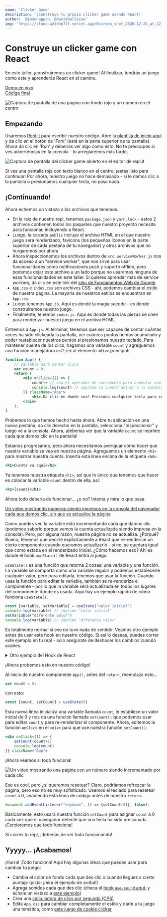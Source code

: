 ```yaml
---
name: 'Clicker Game'
description: '¡Construye tu propio clicker game usando React!'
author: '@jasonappah, @davidballezaa'
img: 'https://cloud-a2dkhe77f.vercel.app/0screen_shot_2020-12-26_at_12.20.26_am.png'
---
```


# Construye un clicker game con React

En este taller, ¡construiremos un clicker game! Al finalizar, tendrás un juego como este y aprenderás React en el camino.

[Demo en vivo](https://finished-clicker-game.jasonantwiappah.repl.co/)
<br>
[Código final](https://repl.it/@JasonAntwiAppah/finished-clicker-game#src/App.js) 

![Captura de pantalla de una página con fondo rojo y un número en el centro](https://cloud-hr9ez7m8r.vercel.app/0clicker.gif)

## Empezando

Usaremos [Repl.it](http://repl.it) para escribir nuestro código. Abre la [plantilla de inicio aquí](https://replit.com/@davidballezaa/clicker-game-starter-spanish) y da clic en el botón de 'Fork' (está en la parte superior de tu pantalla). Ahora da clic en 'Run' y deberías ver algo como esto. No te preocupes si ves advertencias en la consola - lo arreglaremos más tarde.

![Captura de pantalla del clicker game abierto en el editor de repl.it](https://cloud-jo30cv8wy.vercel.app/0untitled.png)

Si ves una pantalla roja con texto blanco en el centro, ¡estás listo para continuar! Por ahora, nuestro juego no hace demasiado - si le damos clic a la pantalla o presionamos cualquier tecla, no pasa nada.  

## ¡Continuando!

Ahora echemos un vistazo a los archivos que tenemos. 

- En la raíz de nuestro repl, tenemos `package.json` y `yarn.lock` - estos 2 archivos contienen todos los paquetes que nuestro proyecto necesita para funcionar, incluyendo a React.
- Luego, la carpeta `public` incluye el archivo HTML en el que nuestro juego será renderizado, favicons (los pequeños íconos en la parte superior de cada pestaña de tu navegador) y otros archivos que no hurgaremos por ahora.
- Ahora inspeccionemos los archivos dentro de `src`. `serviceWorker.js` nos da acceso a un "service worker", que nos sirve para usar funcionalidades como notificaciones push y soporte offline, pero podemos dejar este archivo a un lado porque no usaremos ninguna de esas funcionalidades en este taller. Si quieres aprender más de service workers, da clic en este link del [sitio de Fundamentos Web de Google](https://developers.google.com/web/fundamentals/primers/service-workers).
- `App.css` e `index.css` son archivos CSS - ahí, podemos cambiar el estilo de nuestra página. La mayoría de nuestros estilos se encuentran en `App.css`.
- Luego tenemos `App.js`. Aquí es donde la magia sucede - es donde construiremos nuestro juego.
- Finalmente, tenemos `index.js`. Aquí es donde todas las piezas se unen para renderizar nuestro juego en el archivo HTML.  

Entremos a `App.js`. Al terminar, tenemos que ser capaces de contar cuántas veces ha sido clickeada la pantalla, ver cuántos puntos hemos acumulado y poder restablecer nuestros puntos si presionamos nuestro teclado. Para mantener cuenta de los clics, hagamos una variable `count` y agreguemos una función manejadora `onClick` al elemento `<div>` principal:

```jsx
function App() {
    // variable para contar clics
    var count = 0;
    return (
        <div onClick={() => {
            count++ // usa el operador de incremento para aumentar uno a nuestra variable count
            console.log(count) // imprime la cuenta actual a la consola del navegador
        }} className="App">
            <h4>¡Da clic en donde sea! Presiona cualquier tecla para resetear.</h4>
        </div>
    );
}
```

Probemos lo que hemos hecho hasta ahora. Abre tu aplicación en una nueva pestaña, da clic derecho en la pantalla, selecciona "Inspeccionar" y luego ve a la consola. Ahora, ¡deberías ver que la variable `count` se imprime cada que damos clic en la pantalla!

Estamos progresando, pero ahora necesitamos averiguar cómo hacer que nuestra variable se vea en nuestra página. Agreguemos un elemento `<h1>` para mostrar nuestra cuenta. Inserta esta línea encima de la etiqueta `<h4>`:

```jsx
<h1>Cuenta va aquí</h1>
```

Ya tenemos nuestra etiqueta `<h1>`, así que lo único que tenemos que hacer es colocar la variable `count` dentro de ella, así:

```jsx
<h1>{count}</h1>
```

Ahora todo debería de funcionar... ¿o no? Intenta y mira lo que pasa.

[Un video mostrando números siendo impresos en la consola del navegador cada que damos clic, sin que se actualice la página](https://cloud-rbqvdgtkm.vercel.app/0screen_recording_2020-11-20_at_10.04.52_pm.gif)

Como puedes ver, la variable está incrementando cada que damos clic (podemos saberlo porque vemos la cuenta actualizada siendo impresa en la consola). Pero, por alguna razón, nuestra página no se actualiza. ¿Porqué? Bueno, tenemos que decirle explícitamente a React que re-renderice un cierto componente cuando queramos actualizarlo - si no, se quedará igual que como estaba en el renderizado inicial. ¿Cómo hacemos eso? Ahí es donde el hook `useState()` de React entra al juego. 

`useState()` es una función que retorna 2 cosas: una variable y una función. La variable se comporta como una variable regular y podemos establecerle cualquier valor, pero para editarla, tenemos que usar la función. Cuando usas la función para editar la variable, también se re-renderiza el componente - por lo que la variable será actualizada en todos los lugares del componente donde es usada. Aquí hay un ejemplo rápido de cómo funciona `useState()`.

```jsx
const [variable, setVariable] = useState("valor inicial")
console.log(variable) // imprime "valor inicial"
setVariable("diferente valor")
console.log(variable) // imprime "diferente valor"
```

Es totalmente normal si eso no tuvo nada de sentido. Veamos otro ejemplo antes de usar este hook en nuestro código. Si así lo deseas, puedes correr este ejemplo en tu repl - solo asegúrate de deshacer los cambios cuando acabes.

<details>

<summary>Otro ejemplo del Hook de React</summary>

```jsx
// Además de importar React, también tenemos que importar useState. 
// Si no lo hacemos, ¡nuestro programa no será capaz de usar useState!
import React, { useState } from 'react';
import './App.css';

// Aquí estamos creando un componente. 
function App() {
    // Aquí definimos una variable de estado llamada bgColor y le establecemos el valor de green.
    // También establecemos la función setColor, que podemos usar para editar a la variable bgColor.
    const [bgColor, setColor] = useState("green")

    console.log(bgColor) // imprime "green" en la consola

    return (
        <div className="App">
            {/* Esto es un elemento <h1> que usa nuestra variable de estado, bgColor, para establecer su color de fondo. */}
            <h1 style={{ backgroundColor: bgColor }}>Texto cualquiera.</h1>

            {/* Usando la función setColor, podemos cambiar el valor de la variable bgColor a "blue", 
                que provocará un re-renderizado a este componente y actualizará a todos los elementos que la usen - incluyendo a nuestra etiqueta <h1>.
                Cuando le hagamos console.log, ahora imprimirá blue. 
                Si le volvemos a dar clic al botón, el componente se re-rendizará,
                pero la etiqueta <h1> tendrá el mismo color porque le volvimos a asignar el valor blue a bgColor.
             */}

            <button onClick={() => {
                setColor("blue")
                console.log(bgColor)
            }}>¡Cambia el color a azul!</button>
        </div>
    )

}

export default App;
```

</details>

¡Ahora probemos esto en nuestro código!

Al inicio de nuestro componente `App()`, antes del `return`, reemplaza esto...

```jsx
var count = 0;
```

con esto:

```jsx
const [count, setCount] = useState(0)
```

Esta nueva línea inicializa una variable llamada `count`, le establece un valor inicial de 0 y nos da una función llamada `setCount()` que podemos usar para editar `count` y para re-renderizar el componente. Ahora, editemos la función `onClick` en el  `<div>` para que use nuestra función `setCount()`:

```jsx
<div onClick={() => {
    setCount(count+1)
    console.log(count)
}} className="App">
```

¡Ahora veamos si todo funciona!

![Un video mostrando una página con un número siendo incrementado por cada clic](https://cloud-4q8ijirlb.vercel.app/0screen_recording_2020-11-24_at_5.40.24_pm.gif)

Eso es cool, pero ¿si queremos resetear? Claro, podríamos refrezcar la página, pero eso no es muy sofisticado. Usemos el teclado para resetear `count` a 0, añadiendo esta línea de código antes de nuestro `return`.

```jsx
document.addEventListener("keydown", () => {setCount(0)}, false);
```

Básicamente, esto usará nuestra función `setCount` para asignar `count` a 0 cada vez que el navegador detecte que una tecla ha sido presionada. ¡Cercioremos que todo funciona!

Si corres tu repl, ¡deberías de ver todo funcionando!

## Yyyyy... ¡Acabamos!

¡Hurra! ¡Todo funciona! Aquí hay algunas ideas que puedes usar para cambiar tu juego:

- Cambia el color de fondo cada que des clic o cuando llegues a cierto puntaje (pista: ¡mira el ejemplo de arriba!)
- Agrega sonidos cada que des clic (checa el [hook `use-sound` aquí](https://github.com/joshwcomeau/use-sound), y échale un vistazo a [este ejemplo](https://repl.it/@JasonAntwiAppah/finished-clicker-game-with-sound))
- Crea una [calculadora de clics por segundo (CPS)](https://cpstest.org/)
- Edita `App.css` para cambiar completamente el estilo y darle a tu juego una temática, como [este juego de cookie clicker](https://orteil.dashnet.org/cookieclicker/)
